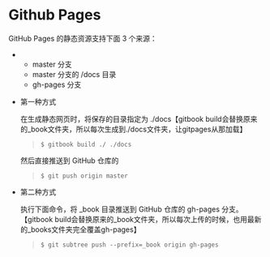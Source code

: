 # Github Pages

GitHub Pages 的静态资源支持下面 3 个来源：

- - master 分支
  - master 分支的 /docs 目录
  - gh-pages 分支



- 第一种方式

  在生成静态网页时，将保存的目录指定为 ./docs【gitbook build会替换原来的_book文件夹，所以每次生成到./docs文件夹，让gitpages从那加载】

  > ```
  > $ gitbook build ./ ./docs
  > ```

  然后直接推送到 GitHub 仓库的

  > ```
  > $ git push origin master
  > ```

- 第二种方式

  执行下面命令，将 _book 目录推送到 GitHub 仓库的 gh-pages 分支。【gitbook build会替换原来的_book文件夹，所以每次上传的时候，也用最新的_books文件夹完全覆盖gh-pages】

  > ```
  > $ git subtree push --prefix=_book origin gh-pages
  > ```







